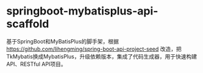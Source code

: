 # springboot-mybatisplus-api-scaffold
基于SpringBoot和MyBatisPlus的脚手架，根据 https://github.com/lihengming/spring-boot-api-project-seed 改造，把TkMybatis换成MybatisPlus，升级依赖版本，集成了代码生成器，用于快速构建API、RESTful API项目。
